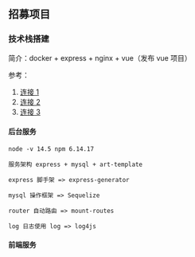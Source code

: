 ## 招募项目

### 技术栈搭建

简介：docker + express + nginx + vue（发布 vue 项目）

参考：

1.  [连接 1](https://www.cnblogs.com/spll/p/14083213.html)
2.  [连接 2](https://blog.csdn.net/noscallion/article/details/121404664)
3.  [连接 3](https://blog.csdn.net/weixin_52400878/article/details/128324263?spm=1001.2101.3001.6650.1&utm_medium=distribute.pc_relevant.none-task-blog-2%7Edefault%7EYuanLiJiHua%7EPosition-1-128324263-blog-104201284.pc_relevant_3mothn_strategy_recovery&depth_1-utm_source=distribute.pc_relevant.none-task-blog-2%7Edefault%7EYuanLiJiHua%7EPosition-1-128324263-blog-104201284.pc_relevant_3mothn_strategy_recovery&utm_relevant_index=2)

#### 后台服务

    node -v 14.5 npm 6.14.17

    服务架构 express + mysql + art-template

    express 脚手架 => express-generator

    mysql 操作框架 => Sequelize

    router 自动路由 => mount-routes

    log 日志使用 log => log4js

#### 前端服务
